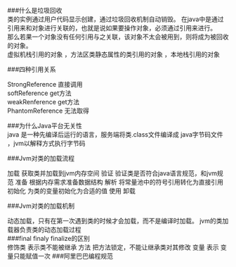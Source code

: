 
###什么是垃圾回收<br/>
类的实例通过用户代码显示创建，通过垃圾回收机制自动销毁。
在java中是通过引用来和对象进行关联的，也就是说如果要操作对象，必须通过引用来进行。<br/>
那么若果一个对象没有任何引用与之关联，该对象不太会被用到，则将成为被回收的对象。<br/>
虚拟机栈引用的对象 ，方法区类静态属性的类引用的对象 ，本地栈引用的对象<br/>


###四种引用关系 

StrongReference 直接调用 <br/>
softReference get方法 <br/>
weakRenference get方法 <br/>
PhantomReference  无法取得  <br/>

###为什么Java平台无关性 <br/>
java 是一种先编译后运行的语言，服务端将类.class文件编译成 java字节码文件 ，jvm以解释方式执行字节码


###Jvm对类的加载流程  <br/>

加载 获取类并加载到jvm内存空间 
验证 验证类是否符合java语言规范，和jvm规范 
准备 根据内存需求准备数据结构
解析 将常量池中的符号引用转化为直接引用 
初始化 为类的变量初始化为合适的值 
使用
卸载



###Jvm对类的加载机制  <br/>

动态加载，只有在第一次遇到类的时候才会加载，而不是编译时加载。
jvm的类加载器负责类的动态加载过程  
###final  finaly  finalize的区别  <br/>
修饰类 表示类不能被继承 
方法  把方法锁定，不能让继承类对其修改 
变量 表示 变量只能赋值一次 
###阿里巴巴编程规范 

